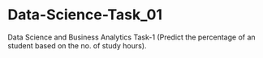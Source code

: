 # Data-Science-Task_01
Data Science and Business Analytics Task-1 (Predict the percentage of an student based on the no. of study hours).
